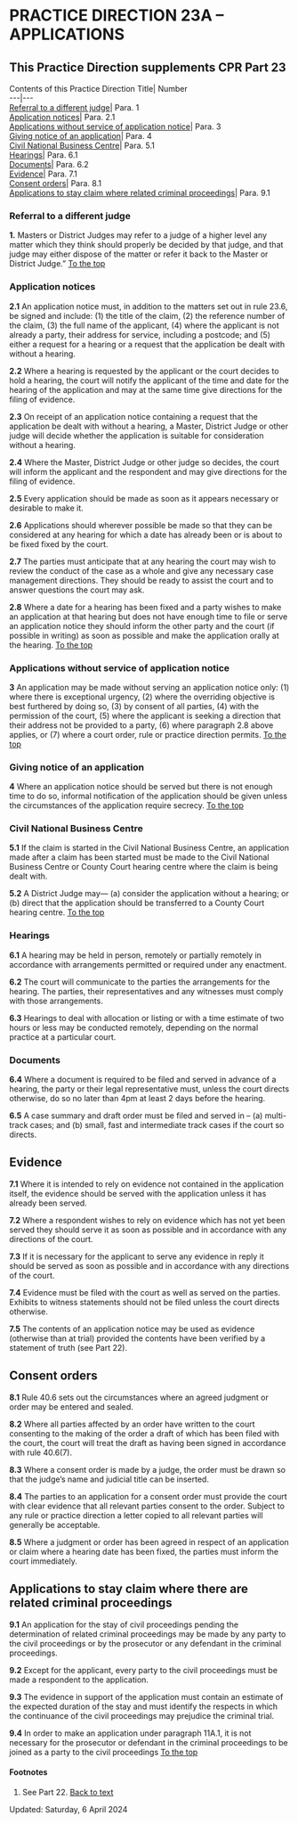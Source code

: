 # PRACTICE DIRECTION 23A – APPLICATIONS
## This Practice Direction supplements CPR Part 23
Contents of this Practice Direction
Title| Number  
---|---  
[Referral to a different judge](https://www.justice.gov.uk/courts/procedure-rules/civil/rules/part23/pd_part23a#1.1)| Para. 1  
[Application notices](https://www.justice.gov.uk/courts/procedure-rules/civil/rules/part23/pd_part23a#2.1)| Para. 2.1  
[Applications without service of application notice](https://www.justice.gov.uk/courts/procedure-rules/civil/rules/part23/pd_part23a#3.1)| Para. 3  
[Giving notice of an application](https://www.justice.gov.uk/courts/procedure-rules/civil/rules/part23/pd_part23a#4.1)| Para. 4  
[Civil National Business Centre](https://www.justice.gov.uk/courts/procedure-rules/civil/rules/part23/pd_part23a#5A.1)| Para. 5.1  
[Hearings](https://www.justice.gov.uk/courts/procedure-rules/civil/rules/part23/pd_part23a#hear)| Para. 6.1  
[Documents](https://www.justice.gov.uk/courts/procedure-rules/civil/rules/part23/pd_part23a#docu)| Para. 6.2  
[Evidence](https://www.justice.gov.uk/courts/procedure-rules/civil/rules/part23/pd_part23a#evid)| Para. 7.1  
[Consent orders](https://www.justice.gov.uk/courts/procedure-rules/civil/rules/part23/pd_part23a#cons)| Para. 8.1  
[Applications to stay claim where related criminal proceedings](https://www.justice.gov.uk/courts/procedure-rules/civil/rules/part23/pd_part23a#appl)| Para. 9.1  
### Referral to a different judge

**1.** Masters or District Judges may refer to a judge of a higher level any matter which they think should properly be decided by that judge, and that judge may either dispose of the matter or refer it back to the Master or District Judge.”
[To the top](https://www.justice.gov.uk/courts/procedure-rules/civil/rules/part23/pd_part23a#top)
### Application notices

**2.1** An application notice must, in addition to the matters set out in rule 23.6, be signed and include:
(1) the title of the claim,
(2) the reference number of the claim,
(3) the full name of the applicant,
(4) where the applicant is not already a party, their address for service, including a postcode; and
(5) either a request for a hearing or a request that the application be dealt with without a hearing.

**2.2** Where a hearing is requested by the applicant or the court decides to hold a hearing, the court will notify the applicant of the time and date for the hearing of the application and may at the same time give directions for the filing of evidence.

**2.3** On receipt of an application notice containing a request that the application be dealt with without a hearing, a Master, District Judge or other judge will decide whether the application is suitable for consideration without a hearing.

**2.4** Where the Master, District Judge or other judge so decides, the court will inform the applicant and the respondent and may give directions for the filing of evidence.

**2.5** Every application should be made as soon as it appears necessary or desirable to make it.

**2.6** Applications should wherever possible be made so that they can be considered at any hearing for which a date has already been or is about to be fixed fixed by the court.

**2.7** The parties must anticipate that at any hearing the court may wish to review the conduct of the case as a whole and give any necessary case management directions. They should be ready to assist the court and to answer questions the court may ask.

**2.8** Where a date for a hearing has been fixed and a party wishes to make an application at that hearing but does not have enough time to file or serve an application notice they should inform the other party and the court (if possible in writing) as soon as possible and make the application orally at the hearing.
[To the top](https://www.justice.gov.uk/courts/procedure-rules/civil/rules/part23/pd_part23a#top)
### Applications without service of application notice

**3** An application may be made without serving an application notice only:
(1) where there is exceptional urgency,
(2) where the overriding objective is best furthered by doing so,
(3) by consent of all parties,
(4) with the permission of the court,
(5) where the applicant is seeking a direction that their address not be provided to a party,
(6) where paragraph 2.8 above applies, or
(7) where a court order, rule or practice direction permits.
[To the top](https://www.justice.gov.uk/courts/procedure-rules/civil/rules/part23/pd_part23a#top)
### Giving notice of an application

**4** Where an application notice should be served but there is not enough time to do so, informal notification of the application should be given unless the circumstances of the application require secrecy.
[To the top](https://www.justice.gov.uk/courts/procedure-rules/civil/rules/part23/pd_part23a#top)
### Civil National Business Centre

**5.1** If the claim is started in the Civil National Business Centre, an application made after a claim has been started must be made to the Civil National Business Centre or County Court hearing centre where the claim is being dealt with.

**5.2** A District Judge may—
(a) consider the application without a hearing; or
(b) direct that the application should be transferred to a County Court hearing centre.
[To the top](https://www.justice.gov.uk/courts/procedure-rules/civil/rules/part23/pd_part23a#top)
### Hearings

**6.1** A hearing may be held in person, remotely or partially remotely in accordance with arrangements permitted or required under any enactment.

**6.2** The court will communicate to the parties the arrangements for the hearing. The parties, their representatives and any witnesses must comply with those arrangements.

**6.3** Hearings to deal with allocation or listing or with a time estimate of two hours or less may be conducted remotely, depending on the normal practice at a particular court.
### Documents

**6.4** Where a document is required to be filed and served in advance of a hearing, the party or their legal representative must, unless the court directs otherwise, do so no later than 4pm at least 2 days before the hearing.

**6.5** A case summary and draft order must be filed and served in –
(a) multi-track cases; and
(b) small, fast and intermediate track cases if the court so directs.
## Evidence

**7.1** Where it is intended to rely on evidence not contained in the application itself, the evidence should be served with the application unless it has already been served.

**7.2** Where a respondent wishes to rely on evidence which has not yet been served they should serve it as soon as possible and in accordance with any directions of the court.

**7.3** If it is necessary for the applicant to serve any evidence in reply it should be served as soon as possible and in accordance with any directions of the court.

**7.4** Evidence must be filed with the court as well as served on the parties. Exhibits to witness statements should not be filed unless the court directs otherwise.

**7.5** The contents of an application notice may be used as evidence (otherwise than at trial) provided the contents have been verified by a statement of truth (see Part 22).
## Consent orders

**8.1** Rule 40.6 sets out the circumstances where an agreed judgment or order may be entered and sealed.

**8.2** Where all parties affected by an order have written to the court consenting to the making of the order a draft of which has been filed with the court, the court will treat the draft as having been signed in accordance with rule 40.6(7).

**8.3** Where a consent order is made by a judge, the order must be drawn so that the judge’s name and judicial title can be inserted.

**8.4** The parties to an application for a consent order must provide the court with clear evidence that all relevant parties consent to the order. Subject to any rule or practice direction a letter copied to all relevant parties will generally be acceptable.

**8.5** Where a judgment or order has been agreed in respect of an application or claim where a hearing date has been fixed, the parties must inform the court immediately.
## Applications to stay claim where there are related criminal proceedings

**9.1** An application for the stay of civil proceedings pending the determination of related criminal proceedings may be made by any party to the civil proceedings or by the prosecutor or any defendant in the criminal proceedings.

**9.2** Except for the applicant, every party to the civil proceedings must be made a respondent to the application.

**9.3** The evidence in support of the application must contain an estimate of the expected duration of the stay and must identify the respects in which the continuance of the civil proceedings may prejudice the criminal trial.

**9.4** In order to make an application under paragraph 11A.1, it is not necessary for the prosecutor or defendant in the criminal proceedings to be joined as a party to the civil proceedings
[To the top](https://www.justice.gov.uk/courts/procedure-rules/civil/rules/part23/pd_part23a#top)
#### Footnotes
  1. See Part 22. [Back to text](https://www.justice.gov.uk/courts/procedure-rules/civil/rules/part23/pd_part23a#text1)


Updated: Saturday, 6 April 2024
